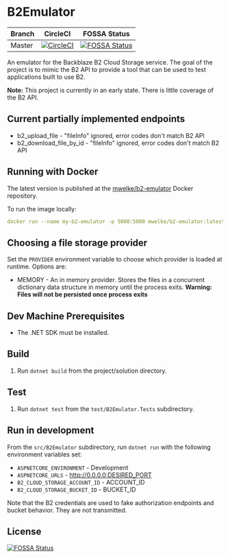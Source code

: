 # B2Emulator

| Branch | CircleCI | FOSSA Status |
|--------|----------|--------------|
| Master | [![CircleCI](https://circleci.com/gh/welkie/B2Emulator.svg?style=svg)](https://circleci.com/gh/welkie/B2Emulator) | [![FOSSA Status](https://app.fossa.io/api/projects/git%2Bgithub.com%2Fwelkie%2FB2Emulator.svg?type=shield)](https://app.fossa.io/projects/git%2Bgithub.com%2Fwelkie%2FB2Emulator?ref=badge_shield) |

An emulator for the Backblaze B2 Cloud Storage service. The goal of the project is to mimic the B2 API to provide a tool that can be used to test applications built to use B2.

**Note:** This project is currently in an early state. There is little coverage of the B2 API.

## Current **partially** implemented endpoints

* b2_upload_file - "fileInfo" ignored, error codes don't match B2 API
* b2_download_file_by_id - "fileInfo" ignored, error codes don't match B2 API

## Running with Docker

The latest version is published at the [mwelke/b2-emulator](https://hub.docker.com/r/mwelke/b2-emulator/) Docker repository.

To run the image locally:

```yaml
docker run --name my-b2-emulator -p 5000:5000 mwelke/b2-emulator:latest
```

## Choosing a file storage provider

Set the `PROVIDER` environment variable to choose which provider is loaded at runtime. Options are:

* MEMORY - An in memory provider. Stores the files in a concurrent dictionary data structure in memory until the process exits. **Warning: Files will not be persisted once process exits**

## Dev Machine Prerequisites

* The .NET SDK must be installed.

## Build

1. Run `dotnet build` from the project/solution directory.

## Test

1. Run `dotnet test` from the `test/B2Emulator.Tests` subdirectory.

## Run in development

From the `src/B2Emulator` subdirectory, run `dotnet run` with the following environment variables set:

* `ASPNETCORE_ENVIRONMENT` - Development
* `ASPNETCORE_URLS` - http://0.0.0.0:DESIRED_PORT
* `B2_CLOUD_STORAGE_ACCOUNT_ID` - ACCOUNT_ID
* `B2_CLOUD_STORAGE_BUCKET_ID` - BUCKET_ID

Note that the B2 credentials are used to fake authorization endpoints and bucket behavior. They are not transmitted.


## License
[![FOSSA Status](https://app.fossa.io/api/projects/git%2Bgithub.com%2Fwelkie%2FB2Emulator.svg?type=large)](https://app.fossa.io/projects/git%2Bgithub.com%2Fwelkie%2FB2Emulator?ref=badge_large)
